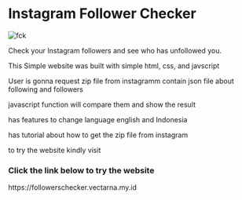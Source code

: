 # **Instagram Follower Checker** </br>
![fck](https://github.com/user-attachments/assets/e2066c50-9f6d-4a1a-b413-d51e34af7c9a) </br>

<p>Check your Instagram followers and see who has unfollowed you.</p>
<p>This Simple website was built with simple html, css, and javscript</p>
<p>User is gonna request zip file from instagramm contain json file about following and followers</p>
<p>javascript function will compare them and show the result</p>
<p>has features to change language english and Indonesia</p>
<p>has tutorial about how to get the zip file from instagram</p>
<p>to try the website kindly visit</p>
<h3>Click the link below to try the website</h3>
https://followerschecker.vectarna.my.id

